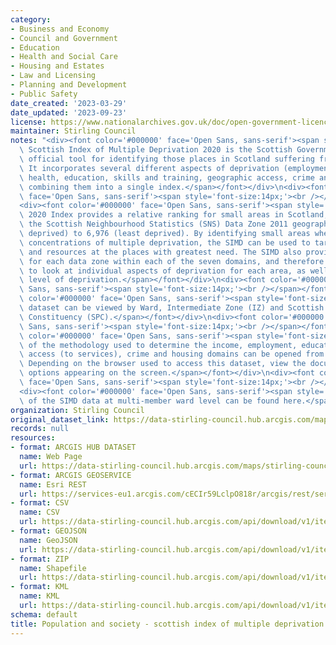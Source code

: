 ```yaml
---
category:
- Business and Economy
- Council and Government
- Education
- Health and Social Care
- Housing and Estates
- Law and Licensing
- Planning and Development
- Public Safety
date_created: '2023-03-29'
date_updated: '2023-09-23'
license: https://www.nationalarchives.gov.uk/doc/open-government-licence/version/3/
maintainer: Stirling Council
notes: "<div><font color='#000000' face='Open Sans, sans-serif'><span style='font-size:14px;'>The\
  \ Scottish Index of Multiple Deprivation 2020 is the Scottish Government\u2019s\
  \ official tool for identifying those places in Scotland suffering from deprivation.\
  \ It incorporates several different aspects of deprivation (employment, income,\
  \ health, education, skills and training, geographic access, crime and housing),\
  \ combining them into a single index.</span></font></div>\n<div><font color='#000000'\
  \ face='Open Sans, sans-serif'><span style='font-size:14px;'><br /></span></font></div>\n\
  <div><font color='#000000' face='Open Sans, sans-serif'><span style='font-size:14px;'>The\
  \ 2020 Index provides a relative ranking for small areas in Scotland, defined by\
  \ the Scottish Neighbourhood Statistics (SNS) Data Zone 2011 geography, from 1 (most\
  \ deprived) to 6,976 (least deprived). By identifying small areas where there are\
  \ concentrations of multiple deprivation, the SIMD can be used to target policies\
  \ and resources at the places with greatest need. The SIMD also provides a rank\
  \ for each data zone within each of the seven domains, and therefore it is possible\
  \ to look at individual aspects of deprivation for each area, as well as the overall\
  \ level of deprivation.</span></font></div>\n<div><font color='#000000' face='Open\
  \ Sans, sans-serif'><span style='font-size:14px;'><br /></span></font></div>\n<div><font\
  \ color='#000000' face='Open Sans, sans-serif'><span style='font-size:14px;'>The\
  \ dataset can be viewed by Ward, Intermediate Zone (IZ) and Scottish Parliamentary\
  \ Constituency (SPC).</span></font></div>\n<div><font color='#000000' face='Open\
  \ Sans, sans-serif'><span style='font-size:14px;'><br /></span></font></div>\n<div><font\
  \ color='#000000' face='Open Sans, sans-serif'><span style='font-size:14px;'>Details\
  \ of the methodology used to determine the income, employment, education, health,\
  \ access (to services), crime and housing domains can be opened from this link.\
  \ Depending on the browser used to access this dataset, view the document from the\
  \ options appearing on the screen.</span></font></div>\n<div><font color='#000000'\
  \ face='Open Sans, sans-serif'><span style='font-size:14px;'><br /></span></font></div>\n\
  <div><font color='#000000' face='Open Sans, sans-serif'><span style='font-size:14px;'>Analysis\
  \ of the SIMD data at multi-member ward level can be found here.</span></font></div>"
organization: Stirling Council
original_dataset_link: https://data-stirling-council.hub.arcgis.com/maps/stirling-council::population-and-society-scottish-index-of-multiple-deprivation-2020
records: null
resources:
- format: ARCGIS HUB DATASET
  name: Web Page
  url: https://data-stirling-council.hub.arcgis.com/maps/stirling-council::population-and-society-scottish-index-of-multiple-deprivation-2020
- format: ARCGIS GEOSERVICE
  name: Esri REST
  url: https://services-eu1.arcgis.com/cECIr59LclpO818r/arcgis/rest/services/population%20and%20society%20-%20scottish%20index%20of%20multiple%20deprivation%20(stirling)/FeatureServer/0
- format: CSV
  name: CSV
  url: https://data-stirling-council.hub.arcgis.com/api/download/v1/items/c14b811acd4145c78f3bdddb1e376d59/csv?layers=0
- format: GEOJSON
  name: GeoJSON
  url: https://data-stirling-council.hub.arcgis.com/api/download/v1/items/c14b811acd4145c78f3bdddb1e376d59/geojson?layers=0
- format: ZIP
  name: Shapefile
  url: https://data-stirling-council.hub.arcgis.com/api/download/v1/items/c14b811acd4145c78f3bdddb1e376d59/shapefile?layers=0
- format: KML
  name: KML
  url: https://data-stirling-council.hub.arcgis.com/api/download/v1/items/c14b811acd4145c78f3bdddb1e376d59/kml?layers=0
schema: default
title: Population and society - scottish index of multiple deprivation 2020
---
```

